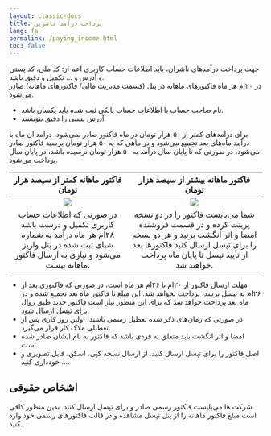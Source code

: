 ```yaml
---
layout: classic-docs
title: پرداخت درآمد ناشرین
lang: fa
permalink: /paying_income.html
toc: false
---
```


جهت پرداخت درآمد‌های ناشران، باید اطلاعات حساب کاربری اعم از: کد ملی، کد پستی و آدرس و … تکمیل و دقیق باشد.  
در ۲۰ام هر ماه فاکتورهای ماهانه در پنل (قسمت مدیریت مالی/ فاکتورهای ماهانه) صادر می‌شود.  
- نام صاحب حساب با اطلاعات حساب بانکی ثبت شده باید یکسان باشد.
- آدرس پستی را دقیق بنویسید.

برای درآمدهای کمتر از ۵۰ هزار تومان در ماه فاکتور صادر نمی‌شود، درآمد آن ماه با درآمد ماه‌های بعد تجمیع می‌شود و در ماهی که به ۵۰ هزار تومان برسید فاکتور صادر می‌شود، در صورتی که تا پایان سال درآمد به ۵۰ هزار تومان نرسیده باشد،‌ در پایان سال پرداخت می‌شود.

فاکتور ماهانه کمتر از سیصد هزار تومان|فاکتور ماهانه بیشتر از سیصد هزار تومان
:-------------------------:|:-------------------------:
![]({{site.baseurl}}/images/paying_income_1.jpg)|![]({{site.baseurl}}/images/paying_income_2.jpg)
در صورتی که اطلاعات حساب کاربری‌ تکمیل و درست باشد ۲۸ام هر ماه درآمد به شماره شبای ثبت شده در پنل واریز می‌شود و نیازی به ارسال فاکتور ماهانه نیست.|شما می‌بایست فاکتور را در دو نسخه پرینت کرده و در قسمت فروشنده امضا و اثر انگشت بزنید و هر دو نسخه را برای تپسل ارسال کنید فاکتورها بعد از تایید تپسل تا پایان ماه پرداخت خواهند شد.

- مهلت ارسال فاکتور از ۲۰ام تا ۲۶ام هر ماه است، در صورتی که فاکتوری بعد از ۲۶ام به تپسل برسد، پرداخت نخواهد شد. این مبلغ با فاکتور ماه بعد تجمیع شده و در ماه بعد پرداخت خواهد شد که برای این منظور نیاز است فاکتور جدید طبق روال برای تپسل ارسال شود.
- در صورتی که زمان‌های ذکر شده تعطیل رسمی باشند، اولین روز کاری پس از تعطیلی ملاک کار قرار می‌گیرد.
- امضا و اثر انگشت باید متعلق به فردی باشد که فاکتور به نام ایشان صادر شده است.
- اصل فاکتور را برای تپسل ارسال کنید. از ارسال نسخه کپی، اسکن، فایل تصویری و … خودداری کنید.

## اشخاص حقوقی
شرکت ها می‌بایست فاکتور رسمی صادر و برای تپسل ارسال کنند. بدین منظور کافی است مبلغ فاکتور ماهانه را از پنل تپسل مشاهده و در قالب فاکتورهای رسمی خود وارد کنید.